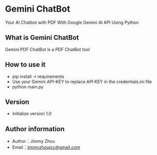 # Gemini ChatBot
Your AI Chatbot with PDF With Google Gemini AI API Using Python
 
## What is Gemini ChatBot
Gemini PDF ChatBot is a PDF ChatBot tool
 
## How to use it
- pip install -r requirements
- Use your Gemini API-KEY to replace API KEY in the credentials.ini file
- python main.py

 
## Version
- Initialize version 1.0
 
## Author information
- Author：Jimmy Zhou
- Email：jimmyzhoujcc@gmail.com